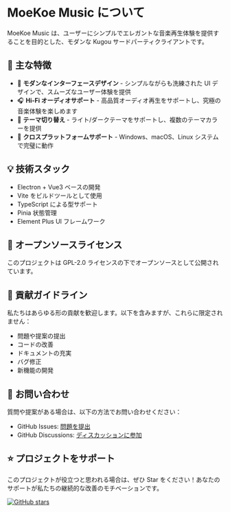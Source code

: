 # MoeKoe Music について

MoeKoe Music は、ユーザーにシンプルでエレガントな音楽再生体験を提供することを目的とした、モダンな Kugou サードパーティクライアントです。

## 🎵 主な特徴

- 🎨 **モダンなインターフェースデザイン** - シンプルながらも洗練された UI デザインで、スムーズなユーザー体験を提供
- 🎧 **Hi-Fi オーディオサポート** - 高品質オーディオ再生をサポートし、究極の音楽体験を楽しめます
- 🌈 **テーマ切り替え** - ライト/ダークテーマをサポートし、複数のテーマカラーを提供
- 🔄 **クロスプラットフォームサポート** - Windows、macOS、Linux システムで完璧に動作

## 💡 技術スタック

- Electron + Vue3 ベースの開発
- Vite をビルドツールとして使用
- TypeScript による型サポート
- Pinia 状態管理
- Element Plus UI フレームワーク

## 📝 オープンソースライセンス

このプロジェクトは GPL-2.0 ライセンスの下でオープンソースとして公開されています。

## 🤝 貢献ガイドライン

私たちはあらゆる形の貢献を歓迎します。以下を含みますが、これらに限定されません：

- 問題や提案の提出
- コードの改善
- ドキュメントの充実
- バグ修正
- 新機能の開発

## 📮 お問い合わせ

質問や提案がある場合は、以下の方法でお問い合わせください：

- GitHub Issues: [問題を提出](https://github.com/iAJue/MoeKoeMusic/issues)
- GitHub Discussions: [ディスカッションに参加](https://github.com/iAJue/MoeKoeMusic/discussions)

## ⭐ プロジェクトをサポート

このプロジェクトが役立つと思われる場合は、ぜひ Star をください！あなたのサポートが私たちの継続的な改善のモチベーションです。

[![GitHub stars](https://img.shields.io/github/stars/iAJue/MoeKoeMusic.svg?style=social&label=Star)](https://github.com/iAJue/MoeKoeMusic)